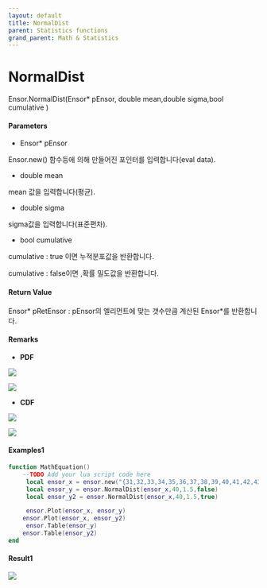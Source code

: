 ```yaml
---
layout: default
title: NormalDist
parent: Statistics functions
grand_parent: Math & Statistics
---
```


# NormalDist

Ensor.NormalDist\(Ensor\* pEnsor, double mean,double sigma,bool cumulative \)

#### Parameters

* Ensor\* pEnsor

Ensor.new\(\) 함수등에 의해 만들어진 포인터를 입력합니다\(eval data\).

* double mean

mean 값을 입력합니다\(평균\).

* double sigma

sigma값을 입력합니다\(표준편차\).

* bool cumulative 

cumulative  : true 이면 누적분포값을 반환합니다.

cumulative  : false이면 ,확률 밀도값을 반환합니다.

#### Return Value

Ensor\* pRetEnsor : pEnsor의 엘리먼트에 맞는 갯수만큼 계산된 Ensor\*를 반환합니다.

#### Remarks

* **PDF**

![](/StatisticsAPI/NormalDistPdfFunc1.png)

![](/StatisticsAPI/NormalDistPdfGraph.png)

* **CDF**

![](/StatisticsAPI/NormalDistCdfFunc.png)

![](/StatisticsAPI/NormalDistCdfFuncGraph.png)

#### Examples1

```lua
function MathEquation()
    --TODO Add your lua script code here
     local ensor_x = ensor.new("{31,32,33,34,35,36,37,38,39,40,41,42,43,44,45,46,47,48,49}")
     local ensor_y = ensor.NormalDist(ensor_x,40,1.5,false)
     local ensor_y2 = ensor.NormalDist(ensor_x,40,1.5,true)

     ensor.Plot(ensor_x, ensor_y)
    ensor.Plot(ensor_x, ensor_y2)
     ensor.Table(ensor_y)
    ensor.Table(ensor_y2)
end
```

#### Result1

![](/StatisticsAPI/NormalDistResult.png)

